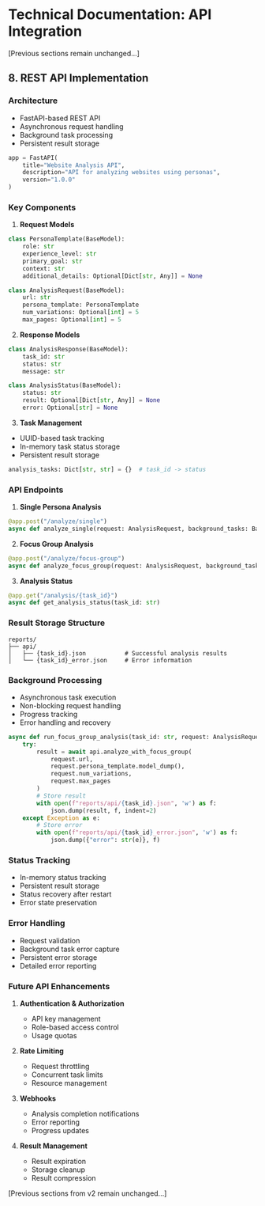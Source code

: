 # Technical Documentation: API Integration

[Previous sections remain unchanged...]

## 8. REST API Implementation

### Architecture
- FastAPI-based REST API
- Asynchronous request handling
- Background task processing
- Persistent result storage

```python
app = FastAPI(
    title="Website Analysis API",
    description="API for analyzing websites using personas",
    version="1.0.0"
)
```

### Key Components

1. **Request Models**
```python
class PersonaTemplate(BaseModel):
    role: str
    experience_level: str
    primary_goal: str
    context: str
    additional_details: Optional[Dict[str, Any]] = None

class AnalysisRequest(BaseModel):
    url: str
    persona_template: PersonaTemplate
    num_variations: Optional[int] = 5
    max_pages: Optional[int] = 5
```

2. **Response Models**
```python
class AnalysisResponse(BaseModel):
    task_id: str
    status: str
    message: str

class AnalysisStatus(BaseModel):
    status: str
    result: Optional[Dict[str, Any]] = None
    error: Optional[str] = None
```

3. **Task Management**
- UUID-based task tracking
- In-memory task status storage
- Persistent result storage
```python
analysis_tasks: Dict[str, str] = {}  # task_id -> status
```

### API Endpoints

1. **Single Persona Analysis**
```python
@app.post("/analyze/single")
async def analyze_single(request: AnalysisRequest, background_tasks: BackgroundTasks)
```

2. **Focus Group Analysis**
```python
@app.post("/analyze/focus-group")
async def analyze_focus_group(request: AnalysisRequest, background_tasks: BackgroundTasks)
```

3. **Analysis Status**
```python
@app.get("/analysis/{task_id}")
async def get_analysis_status(task_id: str)
```

### Result Storage Structure
```
reports/
├── api/
│   ├── {task_id}.json           # Successful analysis results
│   └── {task_id}_error.json     # Error information
```

### Background Processing
- Asynchronous task execution
- Non-blocking request handling
- Progress tracking
- Error handling and recovery

```python
async def run_focus_group_analysis(task_id: str, request: AnalysisRequest):
    try:
        result = await api.analyze_with_focus_group(
            request.url,
            request.persona_template.model_dump(),
            request.num_variations,
            request.max_pages
        )
        # Store result
        with open(f"reports/api/{task_id}.json", 'w') as f:
            json.dump(result, f, indent=2)
    except Exception as e:
        # Store error
        with open(f"reports/api/{task_id}_error.json", 'w') as f:
            json.dump({"error": str(e)}, f)
```

### Status Tracking
- In-memory status tracking
- Persistent result storage
- Status recovery after restart
- Error state preservation

### Error Handling
- Request validation
- Background task error capture
- Persistent error storage
- Detailed error reporting

### Future API Enhancements

1. **Authentication & Authorization**
   - API key management
   - Role-based access control
   - Usage quotas

2. **Rate Limiting**
   - Request throttling
   - Concurrent task limits
   - Resource management

3. **Webhooks**
   - Analysis completion notifications
   - Error reporting
   - Progress updates

4. **Result Management**
   - Result expiration
   - Storage cleanup
   - Result compression

[Previous sections from v2 remain unchanged...]